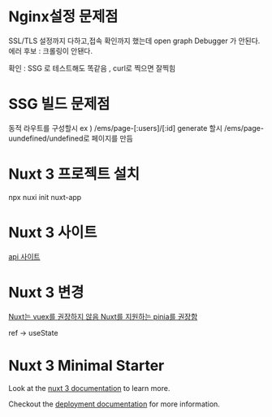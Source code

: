 # Nginx설정 문제점

SSL/TLS 설정까지 다하고,접속 확인까지 했는데
open graph Debugger 가 안된다.
에러 후보 : 크롤링이 안됀다.
    
확인 : SSG 로 테스트해도 똑같음 , curl로 찍으면 잘찍힘 

# SSG 빌드 문제점

동적 라우트를 구성할시 ex ) /ems/page-[:users]/[:id]
generate 할시 /ems/page-uundefined/undefined로 페이지를 만듬

# Nuxt 3 프로젝트 설치

npx nuxi init nuxt-app

# Nuxt 3 사이트

[api 사이트](https://v3.nuxtjs.org/api/composables)

# Nuxt 3 변경

[Nuxt는 vuex를 권장하지 않음 Nuxt를 지원하는 pinia를 권장함](https://codybontecou.com/nuxt3-and-pinia.html#vuex-pinia)

ref -> useState

# Nuxt 3 Minimal Starter

Look at the [nuxt 3 documentation](https://v3.nuxtjs.org) to learn more.

Checkout the [deployment documentation](https://v3.nuxtjs.org/guide/deploy/presets) for more information.
